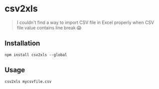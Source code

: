 csv2xls
=======

> I couldn't find a way to import CSV file in Excel properly when CSV file value contains line break 😱

## Installation

    npm install csv2xls --global

## Usage

    csv2xls mycsvfile.csv